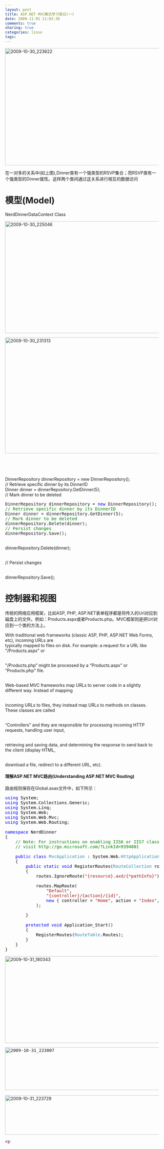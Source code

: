 ```yaml
---
layout: post
title: ASP.NET MVC模式学习笔记(一)
date: 2009-11-01 11:03:30
comments: true
sharing: true
categories: linux
tags: 
---
```


<p><a href="http://blog.cnpc.ac.cn/Blogs/image.axd?picture=WindowsLiveWriter/ASP.NETMVC/5D2050FA/20091030_223622.png"><img title="2009-10-30_223622" style="border-top-width: 0px; display: inline; border-left-width: 0px; border-bottom-width: 0px; border-right-width: 0px" height="383" alt="2009-10-30_223622" src="http://blog.cnpc.ac.cn/Blogs/image.axd?picture=WindowsLiveWriter/ASP.NETMVC/2C8F63F3/20091030_223622_thumb.png" width="644" border="0" /></a> </p>  <p>在一对多的关系中(如上图),Dinner类有一个强类型的RSVP集合；而RSVP类有一个强类型的Dinner属性。这样两个类间通过这关系进行相互的数据访问</p>  <h1>模型(Model)</h1>  <p>NerdDinnerDataContext Class</p>  <p><a href="http://blog.cnpc.ac.cn/Blogs/image.axd?picture=WindowsLiveWriter/ASP.NETMVC/08441A57/20091030_225046.png"><img title="2009-10-30_225046" style="border-top-width: 0px; display: inline; border-left-width: 0px; border-bottom-width: 0px; border-right-width: 0px" height="366" alt="2009-10-30_225046" src="http://blog.cnpc.ac.cn/Blogs/image.axd?picture=WindowsLiveWriter/ASP.NETMVC/74B2F272/20091030_225046_thumb.png" width="644" border="0" /></a> </p>  <p><a href="http://blog.cnpc.ac.cn/Blogs/image.axd?picture=WindowsLiveWriter/ASP.NETMVC/24954647/20091030_231313.png"><img title="2009-10-30_231313" style="border-top-width: 0px; display: inline; border-left-width: 0px; border-bottom-width: 0px; border-right-width: 0px" height="379" alt="2009-10-30_231313" src="http://blog.cnpc.ac.cn/Blogs/image.axd?picture=WindowsLiveWriter/ASP.NETMVC/1D0C678B/20091030_231313_thumb.png" width="644" border="0" /></a></p>  <p>&#160;</p>  <p>&#160;</p>  <p>DinnerRepository dinnerRepository = new DinnerRepository();    <br />// Retrieve specific dinner by its DinnerID     <br />Dinner dinner = dinnerRepository.GetDinner(5);     <br />// Mark dinner to be deleted</p>  <pre>DinnerRepository dinnerRepository = <span style="color: #0000ff">new</span> DinnerRepository();
<span style="color: #008000">// Retrieve specific dinner by its DinnerID</span>
Dinner dinner = dinnerRepository.GetDinner(5);
<span style="color: #008000">// Mark dinner to be deleted</span>
dinnerRepository.Delete(dinner);
<span style="color: #008000">// Persist changes</span>
dinnerRepository.Save();</pre>

<p>
  <br />dinnerRepository.Delete(dinner); 

  <br />// Persist changes 

  <br />dinnerRepository.Save();</p>

<h1>控制器和视图</h1>

<p>传统的网络应用框架，比如ASP, PHP, ASP.NET表单程序都是将传入的Url对应到磁盘上的文件。例如：Products.aspx或者Products.php。MVC框架则是把Url对应到一个类的方法上。</p>

<p>With traditional web frameworks (classic ASP, PHP, ASP.NET Web Forms, etc), incoming URLs are 
  <br />typically mapped to files on disk. For example: a request for a URL like &quot;/Products.aspx&quot; or 

  <br />&quot;/Products.php” might be processed by a “Products.aspx” or “Products.php” file. 

  <br />Web-based MVC frameworks map URLs to server code in a slightly different way. Instead of mapping 

  <br />incoming URLs to files, they instead map URLs to methods on classes. These classes are called 

  <br />“Controllers” and they are responsible for processing incoming HTTP requests, handling user input, 

  <br />retrieving and saving data, and determining the response to send back to the client (display HTML, 

  <br />download a file, redirect to a different URL, etc).</p>

<h4>理解ASP.NET MVC路由(Understanding ASP.NET MVC Routing)</h4>

<p>路由规则保存在Global.asax文件中，如下所示：</p>

<pre class="code"><span style="color: blue">using </span><span style="color: #010001">System</span>;
<span style="color: blue">using </span><span style="color: #010001">System</span>.<span style="color: #010001">Collections</span>.<span style="color: #010001">Generic</span>;
<span style="color: blue">using </span><span style="color: #010001">System</span>.<span style="color: #010001">Linq</span>;
<span style="color: blue">using </span><span style="color: #010001">System</span>.<span style="color: #010001">Web</span>;
<span style="color: blue">using </span><span style="color: #010001">System</span>.<span style="color: #010001">Web</span>.<span style="color: #010001">Mvc</span>;
<span style="color: blue">using </span><span style="color: #010001">System</span>.<span style="color: #010001">Web</span>.<span style="color: #010001">Routing</span>;

<span style="color: blue">namespace </span><span style="color: #010001">NerdDinner
</span>{
    <span style="color: green">// Note: For instructions on enabling IIS6 or IIS7 classic mode, 
    // visit http://go.microsoft.com/?LinkId=9394801

    </span><span style="color: blue">public class </span><span style="color: #2b91af">MvcApplication </span>: <span style="color: #010001">System</span>.<span style="color: #010001">Web</span>.<span style="color: #2b91af">HttpApplication
    </span>{
        <span style="color: blue">public static void </span><span style="color: #010001">RegisterRoutes</span>(<span style="color: #2b91af">RouteCollection </span><span style="color: #010001">routes</span>)
        {
            <span style="color: #010001">routes</span>.<span style="color: #010001">IgnoreRoute</span>(<span style="color: #a31515">&quot;{resource}.axd/{*pathInfo}&quot;</span>);

            <span style="color: #010001">routes</span>.<span style="color: #010001">MapRoute</span>(
                <span style="color: #a31515">&quot;Default&quot;</span>,                                              <span style="color: green">// Route name
                </span><span style="color: #a31515">&quot;{controller}/{action}/{id}&quot;</span>,                           <span style="color: green">// URL with parameters
                </span><span style="color: blue">new </span>{ <span style="color: #010001">controller </span>= <span style="color: #a31515">&quot;Home&quot;</span>, <span style="color: #010001">action </span>= <span style="color: #a31515">&quot;Index&quot;</span>, <span style="color: #010001">id </span>= <span style="color: #a31515">&quot;&quot; </span>}  <span style="color: green">// Parameter defaults
            </span>);

        }

        <span style="color: blue">protected void </span><span style="color: #010001">Application_Start</span>()
        {
            <span style="color: #010001">RegisterRoutes</span>(<span style="color: #2b91af">RouteTable</span>.<span style="color: #010001">Routes</span>);
        }
    }
}</pre>
<a href="http://blog.cnpc.ac.cn/Blogs/image.axd?picture=WindowsLiveWriter/ASP.NETMVC/093F325D/20091031_180343.png"><img title="2009-10-31_180343" style="border-top-width: 0px; display: inline; border-left-width: 0px; border-bottom-width: 0px; border-right-width: 0px" height="284" alt="2009-10-31_180343" src="http://blog.cnpc.ac.cn/Blogs/image.axd?picture=WindowsLiveWriter/ASP.NETMVC/175D5FB3/20091031_180343_thumb.png" width="644" border="0" /></a> <a href="http://11011.net/software/vspaste"></a>

<pre><a href="http://blog.cnpc.ac.cn/Blogs/image.axd?picture=WindowsLiveWriter/ASP.NETMVC/379D17C5/20091031_223007.png"><img title="2009-10-31_223007" style="border-top-width: 0px; display: inline; border-left-width: 0px; border-bottom-width: 0px; border-right-width: 0px" height="140" alt="2009-10-31_223007" src="http://blog.cnpc.ac.cn/Blogs/image.axd?picture=WindowsLiveWriter/ASP.NETMVC/75BF1379/20091031_223007_thumb.png" width="644" border="0" /></a> </pre>

<p><a href="http://blog.cnpc.ac.cn/Blogs/image.axd?picture=WindowsLiveWriter/ASP.NETMVC/28FFAC9E/20091031_223729.png"><img title="2009-10-31_223729" style="border-top-width: 0px; display: inline; border-left-width: 0px; border-bottom-width: 0px; border-right-width: 0px" height="129" alt="2009-10-31_223729" src="http://blog.cnpc.ac.cn/Blogs/image.axd?picture=WindowsLiveWriter/ASP.NETMVC/47D8C4FA/20091031_223729_thumb.png" width="644" border="0" /></a> </p>

<pre class="code"><span style="color: blue">&lt;</span><span style="color: #a31515">p</span><span style=